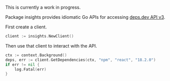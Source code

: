 This is currently a work in progress.

Package insights provides idiomatic Go APIs for accessing
[deps.dev API v3](https://docs.deps.dev/api/v3/).

First create a client.

```go
client := insights.NewClient()
```

Then use that client to interact with the API.

```go
ctx := context.Background()
deps, err := client.GetDependencies(ctx, "npm", "react", "18.2.0")
if err != nil {
    log.Fatal(err)
}
```